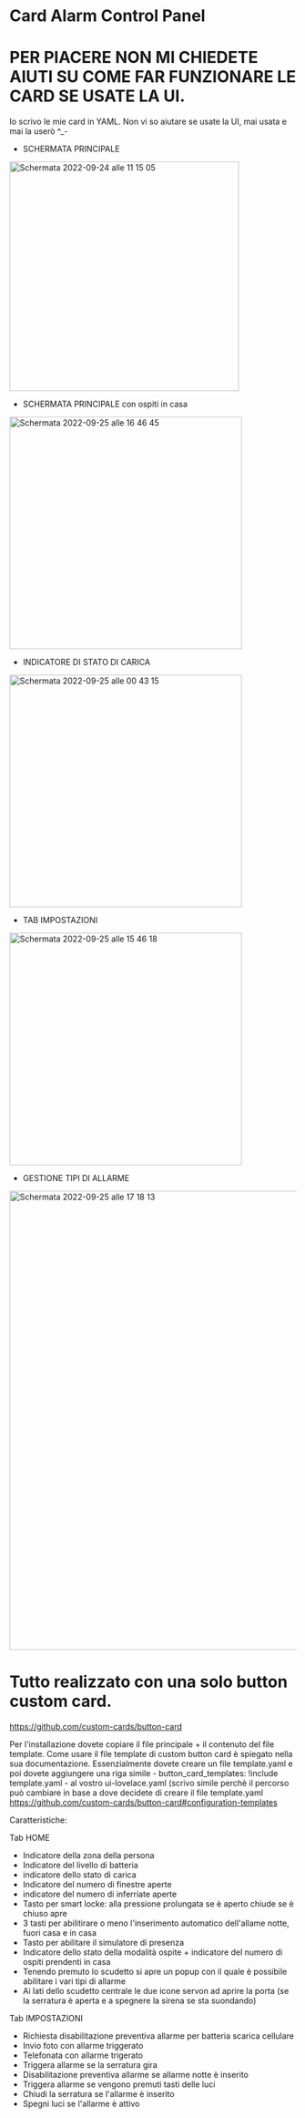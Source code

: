 # Card Alarm Control Panel


# PER PIACERE NON MI CHIEDETE AIUTI SU COME FAR FUNZIONARE LE CARD SE USATE LA UI. 
Io scrivo le mie card in YAML. Non vi so aiutare se usate la UI, mai usata e mai la userò  ^_- 



* SCHERMATA PRINCIPALE
<img width="403" alt="Schermata 2022-09-24 alle 11 15 05" src="https://user-images.githubusercontent.com/48358142/192149035-a781597d-cb8f-4428-9dc7-17639bfcb3cb.png">

* SCHERMATA PRINCIPALE con ospiti in casa
<img width="408" alt="Schermata 2022-09-25 alle 16 46 45" src="https://user-images.githubusercontent.com/48358142/192149851-4acbd3b0-70ee-40f7-a89d-e3b51a36dbe9.png">

- INDICATORE DI STATO DI CARICA
<img width="408" alt="Schermata 2022-09-25 alle 00 43 15" src="https://user-images.githubusercontent.com/48358142/192149009-c46d9292-b8e9-48d7-9d8e-5365280aa9e1.png">

- TAB IMPOSTAZIONI
<img width="408" alt="Schermata 2022-09-25 alle 15 46 18" src="https://user-images.githubusercontent.com/48358142/192149018-765a5bf2-3819-4333-8ebf-bc28bfa0899f.png">

- GESTIONE TIPI DI ALLARME
<img width="806" alt="Schermata 2022-09-25 alle 17 18 13" src="https://user-images.githubusercontent.com/48358142/192151290-d8f87640-7a6e-4aad-938c-a08e123e42a8.png">


# Tutto realizzato con una solo button custom card.
https://github.com/custom-cards/button-card

Per l'installazione dovete copiare il file principale + il contenuto del file template.
Come usare il file template di custom button card è spiegato nella sua documentazione. Essenzialmente dovete creare un file template.yaml e poi dovete aggiungere una riga simile - button_card_templates: !include template.yaml - al vostro ui-lovelace.yaml (scrivo simile perchè il percorso può cambiare in base a dove decidete di creare il file template.yaml
https://github.com/custom-cards/button-card#configuration-templates

Caratteristiche:

Tab HOME
- Indicatore della zona della persona
- Indicatore del livello di batteria
- indicatore dello stato di carica
- Indicatore del numero di finestre aperte
- indicatore del numero di inferriate aperte
- Tasto per smart locke: alla pressione prolungata se è aperto chiude se è chiuso apre
- 3 tasti per abilitirare o meno l'inserimento automatico dell'allame notte, fuori casa e in casa
- Tasto per abilitare il simulatore di presenza
- Indicatore dello stato della modalità ospite + indicatore del numero di ospiti prendenti in casa
- Tenendo premuto lo scudetto si apre un popup con il quale è possibile abilitare i vari tipi di allarme
- Ai lati dello scudetto centrale le due icone servon ad aprire la porta (se la serratura è aperta e a spegnere la sirena se sta suondando)

Tab IMPOSTAZIONI

- Richiesta disabilitazione preventiva allarme per batteria scarica cellulare
- Invio foto con allarme triggerato
- Telefonata con allarme trigerato
- Triggera allarme se la serratura gira
- Disabilitazione preventiva allarme se allarme notte è inserito
- Triggera allarme se vengono premuti tasti delle luci
- Chiudi la serratura se l'allarme è inserito
- Spegni luci se l'allarme è attivo

